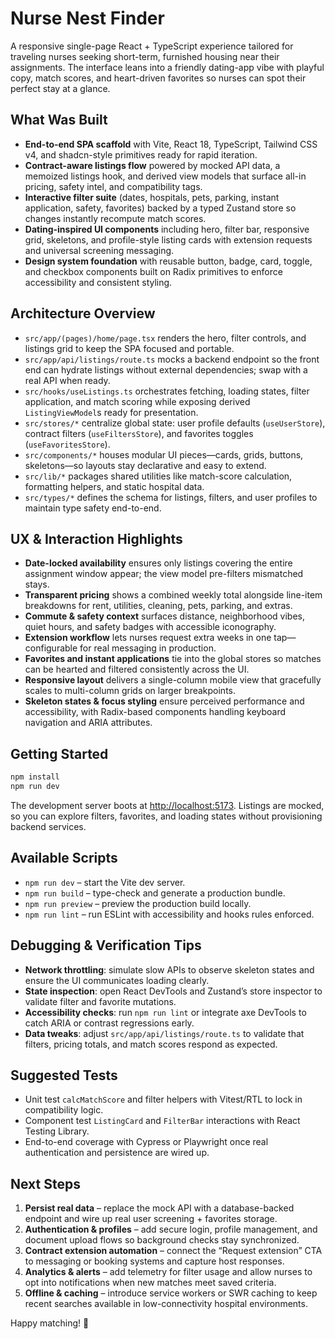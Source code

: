 # Nurse Nest Finder

A responsive single-page React + TypeScript experience tailored for traveling nurses seeking short-term, furnished housing near their assignments. The interface leans into a friendly dating-app vibe with playful copy, match scores, and heart-driven favorites so nurses can spot their perfect stay at a glance.

## What Was Built
- **End-to-end SPA scaffold** with Vite, React 18, TypeScript, Tailwind CSS v4, and shadcn-style primitives ready for rapid iteration.
- **Contract-aware listings flow** powered by mocked API data, a memoized listings hook, and derived view models that surface all-in pricing, safety intel, and compatibility tags.
- **Interactive filter suite** (dates, hospitals, pets, parking, instant application, safety, favorites) backed by a typed Zustand store so changes instantly recompute match scores.
- **Dating-inspired UI components** including hero, filter bar, responsive grid, skeletons, and profile-style listing cards with extension requests and universal screening messaging.
- **Design system foundation** with reusable button, badge, card, toggle, and checkbox components built on Radix primitives to enforce accessibility and consistent styling.

## Architecture Overview
- `src/app/(pages)/home/page.tsx` renders the hero, filter controls, and listings grid to keep the SPA focused and portable.
- `src/app/api/listings/route.ts` mocks a backend endpoint so the front end can hydrate listings without external dependencies; swap with a real API when ready.
- `src/hooks/useListings.ts` orchestrates fetching, loading states, filter application, and match scoring while exposing derived `ListingViewModel`s ready for presentation.
- `src/stores/*` centralize global state: user profile defaults (`useUserStore`), contract filters (`useFiltersStore`), and favorites toggles (`useFavoritesStore`).
- `src/components/*` houses modular UI pieces—cards, grids, buttons, skeletons—so layouts stay declarative and easy to extend.
- `src/lib/*` packages shared utilities like match-score calculation, formatting helpers, and static hospital data.
- `src/types/*` defines the schema for listings, filters, and user profiles to maintain type safety end-to-end.

## UX & Interaction Highlights
- **Date-locked availability** ensures only listings covering the entire assignment window appear; the view model pre-filters mismatched stays.
- **Transparent pricing** shows a combined weekly total alongside line-item breakdowns for rent, utilities, cleaning, pets, parking, and extras.
- **Commute & safety context** surfaces distance, neighborhood vibes, quiet hours, and safety badges with accessible iconography.
- **Extension workflow** lets nurses request extra weeks in one tap—configurable for real messaging in production.
- **Favorites and instant applications** tie into the global stores so matches can be hearted and filtered consistently across the UI.
- **Responsive layout** delivers a single-column mobile view that gracefully scales to multi-column grids on larger breakpoints.
- **Skeleton states & focus styling** ensure perceived performance and accessibility, with Radix-based components handling keyboard navigation and ARIA attributes.

## Getting Started
```bash
npm install
npm run dev
```
The development server boots at [http://localhost:5173](http://localhost:5173). Listings are mocked, so you can explore filters, favorites, and loading states without provisioning backend services.

## Available Scripts
- `npm run dev` – start the Vite dev server.
- `npm run build` – type-check and generate a production bundle.
- `npm run preview` – preview the production build locally.
- `npm run lint` – run ESLint with accessibility and hooks rules enforced.

## Debugging & Verification Tips
- **Network throttling**: simulate slow APIs to observe skeleton states and ensure the UI communicates loading clearly.
- **State inspection**: open React DevTools and Zustand’s store inspector to validate filter and favorite mutations.
- **Accessibility checks**: run `npm run lint` or integrate axe DevTools to catch ARIA or contrast regressions early.
- **Data tweaks**: adjust `src/app/api/listings/route.ts` to validate that filters, pricing totals, and match scores respond as expected.

## Suggested Tests
- Unit test `calcMatchScore` and filter helpers with Vitest/RTL to lock in compatibility logic.
- Component test `ListingCard` and `FilterBar` interactions with React Testing Library.
- End-to-end coverage with Cypress or Playwright once real authentication and persistence are wired up.

## Next Steps
1. **Persist real data** – replace the mock API with a database-backed endpoint and wire up real user screening + favorites storage.
2. **Authentication & profiles** – add secure login, profile management, and document upload flows so background checks stay synchronized.
3. **Contract extension automation** – connect the “Request extension” CTA to messaging or booking systems and capture host responses.
4. **Analytics & alerts** – add telemetry for filter usage and allow nurses to opt into notifications when new matches meet saved criteria.
5. **Offline & caching** – introduce service workers or SWR caching to keep recent searches available in low-connectivity hospital environments.

Happy matching! 💖
